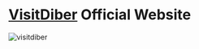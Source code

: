 # [VisitDiber](visitdiber.com) Official Website

![visitdiber](https://github.com/ArberTu474/Visit-Dibra-website/assets/88089607/f02548d1-d968-4a54-b2b6-579e91f18de3)

